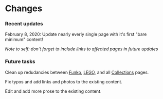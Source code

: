 # Changes


### Recent updates

February 8, 2020: Update nearly everly single page with it's first "bare minimum" content!

_Note to self: don't forget to include links to affected pages in future updates_


### Future tasks

Clean up redudancies between [Funko](/pages/funko/index.md), [LEGO](/pages/lego/index.md), and all [Collections](/pages/collections/index.md) pages.

Fix typos and add links and photos to the existing content.

Edit and add more prose to the existing content.

